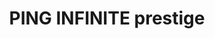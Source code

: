 ---
title: 'PING INFINITE prestige'
translationKey: "products"
layout: "prestige"
img: 'img/prestige/a1.png'
desc_main: 'A multi-effect cream that visibly lifts, tightens, smooths, moisturizes, has a fine texture, uniform tone, and enhances gloss and elasticity, this anti-aging cream provides 7 key signs of aging, including fine lines and wrinkles, loss of elasticity, and uneven tone and texture. '
image: 'img/products/a1a.png'


product_1_title: 'gentle clarifying gel cleanser'
product_1_image: 'products/a3.png'
product_1_desc: "Through PING INFINITE Prestige Club, we support, share and gathervalued opinions, together we form a strong union and create acomprehensive ecosystem to the people. The future economy isever-changing, with only we stay together as a team, we can see throughthe market trend and grasp the business opportunity to achieve ourgoals and obtain the lifestyle that we want."
product_1_image2: 'img/prestige/a2.png'

product_2_title: 'The only principle of PING INFINITE is “Benefits the People”.'
product_2_image: 'products/a2.jpg'
product_2_desc: 'Through PING INFINITE Prestige Club, we support, share and gathervalued opinions, together we form a strong union and create acomprehensive ecosystem to the people. The future economy isever-changing, with only we stay together as a team, we can see throughthe market trend and grasp the business opportunity to achieve ourgoals and obtain the lifestyle that we want.'
product_2_image2: 'img/prestige/a3.png'




---